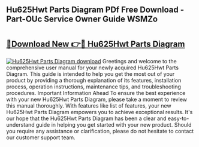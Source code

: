 ## Hu625Hwt Parts Diagram PDf Free Download - Part-OUc Service Owner Guide WSMZo

# <h2><a href="http://dfqz9sq.blite.top/?on=Hu625Hwt+Parts+Diagram">🔗Download New 👉🔴 Hu625Hwt Parts Diagram</a></h2>

[![Hu625Hwt Parts Diagram download](https://i.imgur.com/lujVjoI.png)](http://dfqz9sq.blite.top/?on=Hu625Hwt+Parts+Diagram)
Greetings and welcome to the comprehensive user manual for your newly acquired Hu625Hwt Parts Diagram. This guide is intended to help you get the most out of your product by providing a thorough explanation of its features, installation process, operation instructions, maintenance tips, and troubleshooting procedures. Important Information Ahead To ensure the best experience with your new Hu625Hwt Parts Diagram, please take a moment to review this manual thoroughly. With features like list of features, your new Hu625Hwt Parts Diagram empowers you to achieve exceptional results. It's our hope that the Hu625Hwt Parts Diagram has been a clear and easy-to-understand guide in helping you get started with your new product. Should you require any assistance or clarification, please do not hesitate to contact our customer support team.

